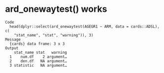 # ard_onewaytest() works

    Code
      head(dplyr::select(ard_onewaytest(AGEGR1 ~ ARM, data = cards::ADSL), c(
        "stat_name", "stat", "warning")), 3)
    Message
      {cards} data frame: 3 x 3
    Output
        stat_name stat   warning
      1    num.df    2 argument…
      2    den.df   NA argument…
      3 statistic   NA argument…

